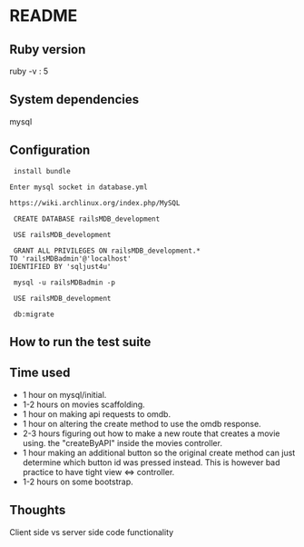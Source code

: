 # README

## Ruby version
ruby -v : 5

## System dependencies
mysql

## Configuration

	 install bundle 

	Enter mysql socket in database.yml

	https://wiki.archlinux.org/index.php/MySQL

	 CREATE DATABASE railsMDB_development 

	 USE railsMDB_development 

	 GRANT ALL PRIVILEGES ON railsMDB_development.*
	TO 'railsMDBadmin'@'localhost'
	IDENTIFIED BY 'sqljust4u' 

	 mysql -u railsMDBadmin -p 

	 USE railsMDB_development 

	 db:migrate 

## How to run the test suite

## Time used

* 1 hour on mysql/initial.
* 1-2 hours on movies scaffolding.
* 1 hour on making api requests to omdb.
* 1 hour on altering the create method to use the omdb response.
* 2-3 hours figuring out how to make a new route that creates a movie using. the "createByAPI" inside the movies controller.
* 1 hour making an additional button so the original create method can just determine which button id was pressed instead. This is however bad practice to have tight view <=> controller.
* 1-2 hours on some bootstrap.


## Thoughts
Client side vs server side code functionality